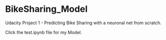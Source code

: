 # BikeSharing_Model
Udacity Project 1 - Predicting Bike Sharing with a neuronal net from scratch.

Click the test.ipynb file for my Model.

